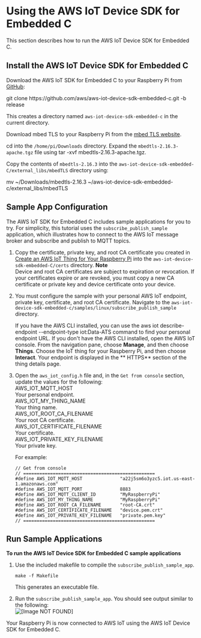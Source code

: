 # Using the AWS IoT Device SDK for Embedded C<a name="iot-embedded-c-sdk"></a>

This section describes how to run the AWS IoT Device SDK for Embedded C\.

## Install the AWS IoT Device SDK for Embedded C<a name="install-embedded-c-sdk"></a>

Download the AWS IoT SDK for Embedded C to your Raspberry Pi from [GitHub](https://github.com/aws/aws-iot-device-sdk-embedded-C):

git clone https://github\.com/aws/aws\-iot\-device\-sdk\-embedded\-c\.git \-b release

This creates a directory named `aws-iot-device-sdk-embedded-c` in the current directory\.

Download mbed TLS to your Raspberry Pi from the [mbed TLS website](https://tls.mbed.org/download)\.

cd into the `/home/pi/Downloads` directory\. Expand the `mbedtls-2.16.3-apache.tgz` file using tar \-xvf mbedtls\-2\.16\.3\-apache\.tgz\.

Copy the contents of `mbedtls-2.16.3` into the `aws-iot-device-sdk-embedded-C/external_libs/mbedTLS` directory using:

mv \~/Downloads/mbedtls\-2\.16\.3 \~/aws\-iot\-device\-sdk\-embedded\-c/external\_libs/mbedTLS

## Sample App Configuration<a name="iot-c-sdk-app-config"></a>

The AWS IoT SDK for Embedded C includes sample applications for you to try\. For simplicity, this tutorial uses the `subscribe_publish_sample` application, which illustrates how to connect to the AWS IoT message broker and subscribe and publish to MQTT topics\.

1. Copy the certificate, private key, and root CA certificate you created in [Create an AWS IoT Thing for Your Raspberry Pi](sdk-tutorials.md#iot-sdk-create-thing) into the `aws-iot-device-sdk-embedded-C/certs` directory\.
**Note**  
Device and root CA certificates are subject to expiration or revocation\. If your certificates expire or are revoked, you must copy a new CA certificate or private key and device certificate onto your device\.

1. You must configure the sample with your personal AWS IoT endpoint, private key, certificate, and root CA certificate\. Navigate to the `aws-iot-device-sdk-embedded-c/samples/linux/subscribe_publish_sample` directory\. 

   If you have the AWS CLI installed, you can use the aws iot describe\-endpoint \-\-endpoint\-type iot:Data\-ATS command to find your personal endpoint URL\. If you don't have the AWS CLI installed, open the AWS IoT console\. From the navigation pane, choose **Manage**, and then choose **Things**\. Choose the IoT thing for your Raspberry Pi, and then choose **Interact**\. Your endpoint is displayed in the ** HTTPS** section of the thing details page\.

1. Open the `aws_iot_config.h` file and, in the `Get from console` section, update the values for the following:  
AWS\_IOT\_MQTT\_HOST  
Your personal endpoint\.  
AWS\_IOT\_MY\_THING\_NAME  
Your thing name\.  
AWS\_IOT\_ROOT\_CA\_FILENAME  
Your root CA certificate\.  
 AWS\_IOT\_CERTIFICATE\_FILENAME  
Your certificate\.  
AWS\_IOT\_PRIVATE\_KEY\_FILENAME  
Your private key\.

   For example:

   ```
   // Get from console
   // =================================================
   #define AWS_IOT_MQTT_HOST              "a22j5sm6o3yzc5.iot.us-east-1.amazonaws.com"
   #define AWS_IOT_MQTT_PORT              8883
   #define AWS_IOT_MQTT_CLIENT_ID         "MyRaspberryPi"
   #define AWS_IOT_MY_THING_NAME          "MyRaspberryPi"
   #define AWS_IOT_ROOT_CA_FILENAME       "root-CA.crt"
   #define AWS_IOT_CERTIFICATE_FILENAME   "device.pem.crt"
   #define AWS_IOT_PRIVATE_KEY_FILENAME   "private.pem.key"
   // =================================================
   ```

## Run Sample Applications<a name="iot-c-sdk-app-run"></a>

**To run the AWS IoT Device SDK for Embedded C sample applications**

1. Use the included makefile to compile the `subscribe_publish_sample_app`\.

   `make -f Makefile`

   This generates an executable file\.

1. Run the `subscribe_publish_sample_app`\. You should see output similar to the following:  
![\[Image NOT FOUND\]](http://docs.aws.amazon.com/iot/latest/developerguide/images/successful-run.png)

Your Raspberry Pi is now connected to AWS IoT using the AWS IoT Device SDK for Embedded C\.